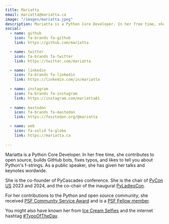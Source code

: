 ```yaml
---
title: Mariatta
email: mariatta@mariatta.ca
image: "/images/mariatta.jpeg"
description: Mariatta is a Python Core Developer. In her free time, she contributes to open source, builds GitHub bots, fixes typos, and likes to tell you about Python's f-strings. As a public speaker, she has given her talks and keynotes wordwide.
social:
  - name: github
    icon: fa-brands fa-github
    link: https://github.com/mariatta

  - name: twitter
    icon: fa-brands fa-twitter
    link: https://twitter.com/mariatta

  - name: linkedin
    icon: fa-brands fa-linkedin
    link: https://linkedin.com/in/mariatta
   
  - name: instagram
    icon: fa-brands fa-instagram
    link: https://instagram.com/mariatta81
    
  - name: mastodon
    icon: fa-brands fa-mastodon
    link: https://fosstodon.org/@mariatta

  - name: web
    icon: fa-solid fa-globe
    link: https://mariatta.ca
   
---
```


Mariatta is a Python Core Developer. In her free time, she contributes to open source,
builds GitHub bots, fixes typos, and likes to tell you about Python's f-strings.
As a public speaker, she has given her talks and keynotes wordwide.

She is the co-founder of PyCascades conference. She is the chair of [PyCon US](https://us.pycon.org) 2023 and 2024,
and the co-chair of the inaugural [PyLadiesCon](https://conference.pyladies.com).

For her contributions to the Python and open source community,
she received [PSF Community Service Award](https://pyfound.blogspot.com/2019/02/the-north-star-of-pycascades-core.html) and
is a [PSF Fellow member](https://www.python.org/psf/fellows-roster/).

You might also have known her from [Ice Cream Selfies](https://mariatta.ca/posts/ice_cream_selfies/) 
and the internet hashtag [#TypoOfTheDay](https://mariatta.ca/posts/typo_of_the_day/).
